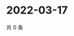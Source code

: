 # 2022-03-17

共 0 条

<!-- BEGIN WEIBO -->
<!-- 最后更新时间 Thu Mar 17 2022 00:21:41 GMT+0800 (China Standard Time) -->

<!-- END WEIBO -->

